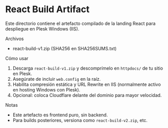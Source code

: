 # React Build Artifact

Este directorio contiene el artefacto compilado de la landing React para despliegue en Plesk Windows (IIS).

Archivos
- react-build-v1.zip (SHA256 en SHA256SUMS.txt)

Cómo usar
1) Descarga `react-build-v1.zip` y descomprímelo en `httpdocs/` de tu sitio en Plesk.
2) Asegúrate de incluir `web.config` en la raíz.
3) Habilita compresión estática y URL Rewrite en IIS (normalmente activo en hosting Windows con Plesk).
4) Opcional: coloca Cloudflare delante del dominio para mayor velocidad.

Notas
- Este artefacto es frontend puro, sin backend.
- Para builds posteriores, versiona como `react-build-v2.zip`, etc.
